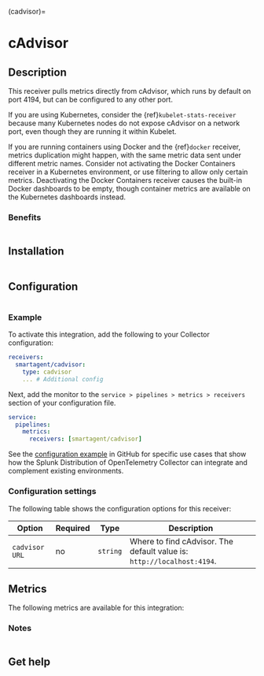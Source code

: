 (cadvisor)=

# cAdvisor

<meta name="Description" content="Use this Splunk Observability Cloud integration for the cAdvisor monitor. See benefits, install, configuration, and metrics">

## Description

This receiver pulls metrics directly from cAdvisor, which runs by default on port 4194, but can be configured to any other port.

If you are using Kubernetes, consider the {ref}`kubelet-stats-receiver` because many Kubernetes nodes do not expose cAdvisor on a network port, even though they are running it within Kubelet.

If you are running containers using Docker and the {ref}`docker` receiver, metrics duplication might happen, with the same metric data sent under different metric names. Consider not activating the Docker Containers receiver in a Kubernetes environment, or use filtering to allow only certain metrics. Deactivating the Docker Containers receiver causes the built-in Docker dashboards to be empty, though container metrics are available on the Kubernetes dashboards instead.

### Benefits

```{include} /_includes/benefits.md
```

## Installation

```{include} /_includes/collector-installation-linux.md
```

## Configuration

```{include} /_includes/configuration.md
```

### Example

To activate this integration, add the following to your Collector configuration:

```yaml
receivers:
  smartagent/cadvisor: 
    type: cadvisor
    ... # Additional config
```

Next, add the monitor to the `service > pipelines > metrics > receivers` section of your configuration file.

```yaml
service:
  pipelines:
    metrics:
      receivers: [smartagent/cadvisor]
```

See the [configuration example](https://github.com/signalfx/splunk-otel-collector/tree/main/examples) in GitHub for specific use cases that show how the Splunk Distribution of OpenTelemetry Collector can integrate and complement existing environments.

### Configuration settings

The following table shows the configuration options for this receiver:
  
| Option| Required | Type | Description |
| --- | --- | --- | --- |
| `cadvisor URL` | no | `string` | Where to find cAdvisor. The default value is: `http://localhost:4194`. | 

## Metrics

The following metrics are available for this integration:

<div class="metrics-yaml" url="https://raw.githubusercontent.com/signalfx/signalfx-agent/main/pkg/monitors/cadvisor/metadata.yaml"></div>

### Notes

```{include} /_includes/metric-defs.md
```

## Get help

```{include} /_includes/troubleshooting.md
```
